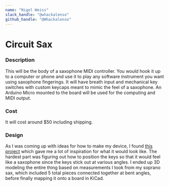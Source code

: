 ```yaml
---
name: "Nigel Weiss"
slack_handle: "@whackalenso"
github_handle: "@Whackalenso"
--- 
```


# Circuit Sax

<!-- Describe your board in 2-3 sentences. What are you making? What will it do? -->
### Description
This will be the body of a saxophone MIDI controller. You would hook it up to a computer or phone and use it to play any software instrument you want using saxophone fingerings. It will have breath input and mechanical key switches with custom keycaps meant to mimic the feel of a saxophone. An Arduino Micro mounted to the board will be used for the computing and MIDI output. 

<!-- How much is it going to cost? -->
### Cost
It will cost around $50 including shipping.

### Design
<!-- Tell us a little bit about your design process. What were some challenges? What helped? ***Totally optional*** -->
As I was coming up with ideas for how to make my device, I found [this project](https://github.com/cardonabits/haxo-hw/tree/main) which gave me a lot of inspiration for what it would look like. The hardest part was figuring out how to position the keys so that it would feel like a saxophone since the keys stick out at various angles. I ended up 3D modeling the entire thing based on measurements I took from my soprano sax, which included 5 total pieces connected together at bent angles, before finally mapping it onto a board in KiCad.
